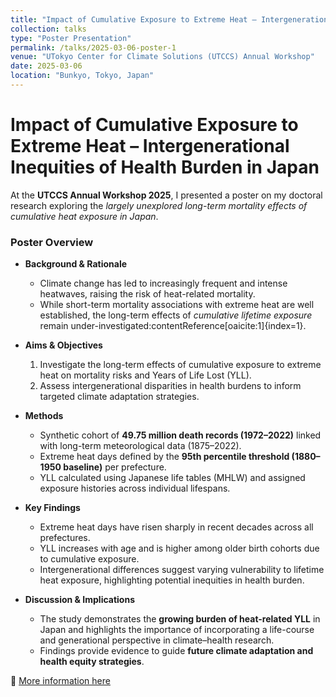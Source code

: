 ```yaml
---
title: "Impact of Cumulative Exposure to Extreme Heat – Intergenerational Inequities of Health Burden in Japan"
collection: talks
type: "Poster Presentation"
permalink: /talks/2025-03-06-poster-1
venue: "UTokyo Center for Climate Solutions (UTCCS) Annual Workshop"
date: 2025-03-06
location: "Bunkyo, Tokyo, Japan"
---
```


# Impact of Cumulative Exposure to Extreme Heat – Intergenerational Inequities of Health Burden in Japan  

At the **UTCCS Annual Workshop 2025**, I presented a poster on my doctoral research exploring the *largely unexplored long-term mortality effects of cumulative heat exposure in Japan*.  

### Poster Overview  
- **Background & Rationale**  
  - Climate change has led to increasingly frequent and intense heatwaves, raising the risk of heat-related mortality.  
  - While short-term mortality associations with extreme heat are well established, the long-term effects of *cumulative lifetime exposure* remain under-investigated:contentReference[oaicite:1]{index=1}.  

- **Aims & Objectives**  
  1. Investigate the long-term effects of cumulative exposure to extreme heat on mortality risks and Years of Life Lost (YLL).  
  2. Assess intergenerational disparities in health burdens to inform targeted climate adaptation strategies.  

- **Methods**  
  - Synthetic cohort of **49.75 million death records (1972–2022)** linked with long-term meteorological data (1875–2022).  
  - Extreme heat days defined by the **95th percentile threshold (1880–1950 baseline)** per prefecture.  
  - YLL calculated using Japanese life tables (MHLW) and assigned exposure histories across individual lifespans.  

- **Key Findings**  
  - Extreme heat days have risen sharply in recent decades across all prefectures.  
  - YLL increases with age and is higher among older birth cohorts due to cumulative exposure.  
  - Intergenerational differences suggest varying vulnerability to lifetime heat exposure, highlighting potential inequities in health burden.  

- **Discussion & Implications**  
  - The study demonstrates the **growing burden of heat-related YLL** in Japan and highlights the importance of incorporating a life-course and generational perspective in climate–health research.  
  - Findings provide evidence to guide **future climate adaptation and health equity strategies**.  

📎 [More information here](https://utccs.u-tokyo.ac.jp/news/utccs-annual-workshop-2025/)  
